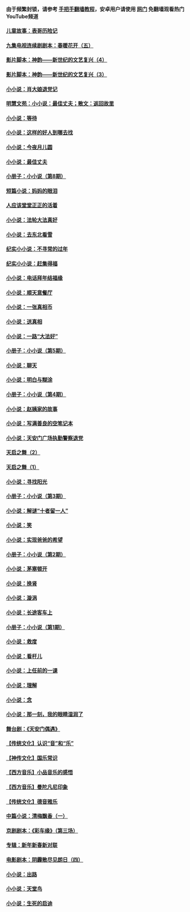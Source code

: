 #### 由于频繁封锁，请参考 [手把手翻墙教程](https://github.com/gfw-breaker/guides/wiki/)，安卓用户请使用 [网门](https://github.com/gfw-breaker/nogfw/blob/master/dl.md?t=07110801) 免翻墙观看热门YouTube频道 

#### [儿童故事：表哥历险记](../pages/328/383535.md?t=07110801) 

#### [九集电视连续剧剧本：春暖花开（五）](../pages/328/275919.md?t=07110801) 

#### [影片脚本：神韵——新世纪的文艺复兴（4）](../pages/328/266089.md?t=07110801) 

#### [影片脚本：神韵——新世纪的文艺复兴（3）](../pages/328/266087.md?t=07110801) 

#### [小小说：肖大娘退党记](../pages/328/239807.md?t=07110801) 

#### [明慧文苑：小小说：最佳丈夫；散文：返回故里](../pages/328/3439.md?t=07110801) 

#### [小小说：等待](../pages/328/223927.md?t=07110801) 

#### [小小说：这样的好人到哪去找](../pages/328/209396.md?t=07110801) 

#### [小小说：今夜月儿圆](../pages/328/193588.md?t=07110801) 

#### [小小说：最佳丈夫](../pages/328/190938.md?t=07110801) 

#### [小册子：小小说（第8期）](../pages/328/188202.md?t=07110801) 

#### [短篇小说：妈妈的眼泪](../pages/328/187712.md?t=07110801) 

#### [人应该堂堂正正的活着](../pages/328/182430.md?t=07110801) 

#### [小小说：法轮大法真好](../pages/328/174669.md?t=07110801) 

#### [小小说：去东北看雪](../pages/328/173882.md?t=07110801) 

#### [纪实小小说：不寻常的过年](../pages/328/173187.md?t=07110801) 

#### [纪实小小说：赶集得福](../pages/328/172652.md?t=07110801) 

#### [小小说：电话拜年结福缘](../pages/328/172533.md?t=07110801) 

#### [小小说：顺天意餐厅](../pages/328/170182.md?t=07110801) 

#### [小小说：一张真相币](../pages/328/169410.md?t=07110801) 

#### [小小说：送真相](../pages/328/166713.md?t=07110801) 

#### [小小说：一路“大法好”](../pages/328/162016.md?t=07110801) 

#### [小册子：小小说（第5期）](../pages/328/161131.md?t=07110801) 

#### [小小说：聊天](../pages/328/159640.md?t=07110801) 

#### [小小说：明白与糊涂](../pages/328/158101.md?t=07110801) 

#### [小册子：小小说（第4期）](../pages/328/158006.md?t=07110801) 

#### [小小说：赵姨家的故事](../pages/328/157843.md?t=07110801) 

#### [小小说：写满善良的空笔记本](../pages/328/157382.md?t=07110801) 

#### [小小说：天安门广场执勤警察退党](../pages/328/156982.md?t=07110801) 

#### [天启之舞（2）](../pages/328/153440.md?t=07110801) 

#### [天启之舞（1）](../pages/328/153439.md?t=07110801) 

#### [小小说：寻找阳光](../pages/328/153065.md?t=07110801) 

#### [小册子：小小说（第3期）](../pages/328/151715.md?t=07110801) 

#### [小小说：解谜“十者留一人”](../pages/328/148967.md?t=07110801) 

#### [小小说：笑](../pages/328/148905.md?t=07110801) 

#### [小小说：实现爸爸的希望](../pages/328/148096.md?t=07110801) 

#### [小册子：小小说（第2期）](../pages/328/147214.md?t=07110801) 

#### [小小说：茅塞顿开](../pages/328/147030.md?t=07110801) 

#### [小小说：换肾](../pages/328/146770.md?t=07110801) 

#### [小小说：漩涡](../pages/328/146683.md?t=07110801) 

#### [小小说：长途客车上](../pages/328/145076.md?t=07110801) 

#### [小册子：小小说（第1期）](../pages/328/143963.md?t=07110801) 

#### [小小说：救度](../pages/328/143927.md?t=07110801) 

#### [小小说：看杆儿](../pages/328/142137.md?t=07110801) 

#### [小小说：上任前的一课](../pages/328/140808.md?t=07110801) 

#### [小小说：理解](../pages/328/140476.md?t=07110801) 

#### [小小说：念](../pages/328/139513.md?t=07110801) 

#### [小小说：那一刻，我的眼睛湿润了](../pages/328/138476.md?t=07110801) 

#### [舞台剧：《天安门偶遇》](../pages/328/117155.md?t=07110801) 

#### [【传统文化】认识“音”和“乐”](../pages/328/108667.md?t=07110801) 

#### [【神传文化】国乐常识](../pages/328/104225.md?t=07110801) 

#### [【西方音乐】小品音乐的感悟](../pages/328/102924.md?t=07110801) 

#### [【西方音乐】曼陀凡尼印象](../pages/328/102922.md?t=07110801) 

#### [【传统文化】德音雅乐](../pages/328/102923.md?t=07110801) 

#### [中篇小说：清梅飘香（一）](../pages/328/101058.md?t=07110801) 

#### [京剧剧本：《彩车缘》（第三场）](../pages/328/96434.md?t=07110801) 

#### [专辑：新年新春新对联](../pages/328/94991.md?t=07110801) 

#### [电影剧本：阴霾散尽见朗日（四）](../pages/328/87081.md?t=07110801) 

#### [小小说：出路](../pages/328/84848.md?t=07110801) 

#### [小小说：天堂鸟](../pages/328/83084.md?t=07110801) 

#### [小小说：生死的启迪](../pages/328/70977.md?t=07110801) 

